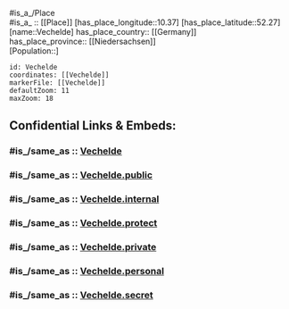 ﻿---
confidential: public
isDeleted: false
location:
- 52.27
- 10.37
mapmarker: city
mapzoom:
- 7
- 12
SpocWebEntityId: 35226
tags:
- geo/City
type: City
---

#is_a_/Place  
#is_a_ :: [[Place]] 
[has_place_longitude::10.37] 
[has_place_latitude::52.27] 
[name::Vechelde] 
has_place_country:: [[Germany]]  
has_place_province:: [[Niedersachsen]]  
[Population::] 



```leaflet
id: Vechelde
coordinates: [[Vechelde]] 
markerFile: [[Vechelde]] 
defaultZoom: 11 
maxZoom: 18
```


## Confidential Links & Embeds: 

### #is_/same_as :: [Vechelde](/_Standards/Earth/Continent/Europe/Europe~Central/Germany/Germany~West/Niedersachsen/counties~Niedersachsen/Peine/cities~Peine/Vechelde/boroughs~Vechelde/Vechelde.md) 

### #is_/same_as :: [Vechelde.public](/_public/Earth/Continent/Europe/Europe~Central/Germany/Germany~West/Niedersachsen/counties~Niedersachsen/Peine/cities~Peine/Vechelde/boroughs~Vechelde/Vechelde.public.md) 

### #is_/same_as :: [Vechelde.internal](/_internal/Earth/Continent/Europe/Europe~Central/Germany/Germany~West/Niedersachsen/counties~Niedersachsen/Peine/cities~Peine/Vechelde/boroughs~Vechelde/Vechelde.internal.md) 

### #is_/same_as :: [Vechelde.protect](/_protect/Earth/Continent/Europe/Europe~Central/Germany/Germany~West/Niedersachsen/counties~Niedersachsen/Peine/cities~Peine/Vechelde/boroughs~Vechelde/Vechelde.protect.md) 

### #is_/same_as :: [Vechelde.private](/_private/Earth/Continent/Europe/Europe~Central/Germany/Germany~West/Niedersachsen/counties~Niedersachsen/Peine/cities~Peine/Vechelde/boroughs~Vechelde/Vechelde.private.md) 

### #is_/same_as :: [Vechelde.personal](/_personal/Earth/Continent/Europe/Europe~Central/Germany/Germany~West/Niedersachsen/counties~Niedersachsen/Peine/cities~Peine/Vechelde/boroughs~Vechelde/Vechelde.personal.md) 

### #is_/same_as :: [Vechelde.secret](/_secret/Earth/Continent/Europe/Europe~Central/Germany/Germany~West/Niedersachsen/counties~Niedersachsen/Peine/cities~Peine/Vechelde/boroughs~Vechelde/Vechelde.secret.md)

